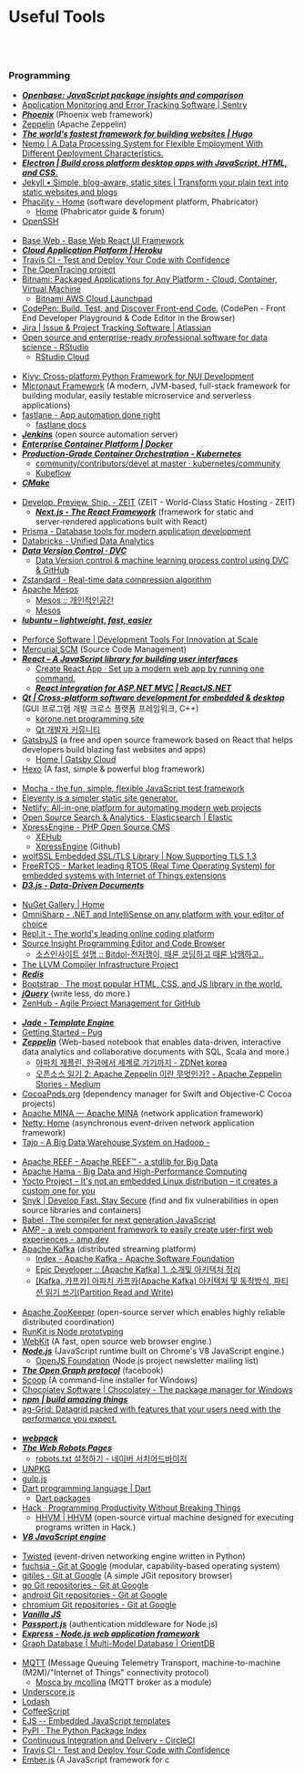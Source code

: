 Useful Tools
==========


 <br/><br/>


### Programming
- [___Openbase: JavaScript package insights and comparison___](https://openbase.io/)
- [Application Monitoring and Error Tracking Software | Sentry](https://sentry.io/welcome/)
- [___Phoenix___](http://www.phoenixframework.org/) (Phoenix web framework)
- [Zeppelin](https://zeppelin.apache.org/) (Apache Zeppelin)
- [___The world’s fastest framework for building websites | Hugo___](https://gohugo.io/)
- [Nemo | A Data Processing System for Flexible Employment With Different Deployment Characteristics.](https://nemo.apache.org/)
- [___Electron | Build cross platform desktop apps with JavaScript, HTML, and CSS.___](https://electronjs.org/)
- [Jekyll • Simple, blog-aware, static sites | Transform your plain text into static websites and blogs](https://jekyllrb.com/)
- [Phacility - Home](https://www.phacility.com/) (software development platform, Phabricator)
    - [Home](https://secure.phabricator.com/) (Phabricator guide & forum)
- [OpenSSH](https://www.openssh.com/)  <br/><br/>
- [Base Web - Base Web React UI Framework](https://baseweb.design/)
- [___Cloud Application Platform | Heroku___](https://www.heroku.com/)
- [Travis CI - Test and Deploy Your Code with Confidence](https://travis-ci.org/)
- [The OpenTracing project](https://opentracing.io/)
- [Bitnami: Packaged Applications for Any Platform - Cloud, Container, Virtual Machine](https://bitnami.com/)
    - [Bitnami AWS Cloud Launchpad](https://aws.bitnami.com/)
- [CodePen: Build, Test, and Discover Front-end Code.](https://codepen.io/) (CodePen - Front End Developer Playground & Code Editor in the Browser)
- [Jira | Issue & Project Tracking Software | Atlassian](https://www.atlassian.com/software/jira)
- [Open source and enterprise-ready professional software for data science - RStudio](https://www.rstudio.com/)
    - [RStudio Cloud](https://rstudio.cloud/)  <br/><br/>
- [Kivy: Cross-platform Python Framework for NUI Development](https://kivy.org/#home)
- [Micronaut Framework](https://micronaut.io/) (A modern, JVM-based, full-stack framework for building modular, easily testable microservice and serverless applications)
- [fastlane - App automation done right](https://fastlane.tools/)
    - [fastlane docs](https://docs.fastlane.tools/)
- [___Jenkins___](https://jenkins.io/) (open source automation server)
- [___Enterprise Container Platform | Docker___](https://www.docker.com/)
- [___Production-Grade Container Orchestration - Kubernetes___](https://kubernetes.io/)
    - [community/contributors/devel at master · kubernetes/community](https://github.com/kubernetes/community/tree/master/contributors/devel#readme)
    - [Kubeflow](https://www.kubeflow.org/)
- [___CMake___](https://cmake.org/)  <br/><br/>
- [Develop. Preview. Ship. - ZEIT](https://zeit.co/) (ZEIT - World-Class Static Hosting - ZEIT)
    - [___Next.js - The React Framework___](https://nextjs.org/) (framework for static and server‑rendered applications built with React)
- [Prisma - Database tools for modern application development](https://www.prisma.io/)
- [Databricks - Unified Data Analytics](https://databricks.com/)
- [___Data Version Control · DVC___](https://dvc.org/)
    - [Data Version control & machine learning process control using DVC & GitHub](https://towardsdatascience.com/data-version-control-machine-learning-process-control-using-dvc-github-c629511e95b5)
- [Zstandard - Real-time data compression algorithm](https://facebook.github.io/zstd/)
- [Apache Mesos](http://mesos.apache.org/)
    - [Mesos :: 개인적인공간](https://brownbears.tistory.com/261)
    - [Mesos](https://www.joinc.co.kr/w/man/12/mesos)
- [___lubuntu – lightweight, fast, easier___](https://lubuntu.net/)  <br/><br/>
- [Perforce Software | Development Tools For Innovation at Scale](https://www.perforce.com/)
- [Mercurial SCM](https://www.mercurial-scm.org/) (Source Code Management)
- [___React – A JavaScript library for building user interfaces___](https://reactjs.org/)
    - [Create React App · Set up a modern web app by running one command.](https://create-react-app.dev/)
    - [___React integration for ASP.NET MVC | ReactJS.NET___](https://reactjs.net/)
- [___Qt | Cross-platform software development for embedded & desktop___](https://www.qt.io/) (GUI 프로그램 개발 크로스 플랫폼 프레임워크, C++)
    - [korone.net programming site](https://www.korone.net/)
    - [Qt 개발자 커뮤니티](http://qt-dev.com/board.php?board=kkkmain&command=skin_insert&exe=insert_iboard1_home)
- [GatsbyJS](https://www.gatsbyjs.org/) (a free and open source framework based on React that helps developers build blazing fast websites and apps)
    - [Home | Gatsby Cloud](https://www.gatsbyjs.com/)
- [Hexo](https://hexo.io/) (A fast, simple & powerful blog framework)  <br/><br/>
- [Mocha - the fun, simple, flexible JavaScript test framework](https://mochajs.org/)
- [Eleventy is a simpler static site generator.](https://www.11ty.dev/)
- [Netlify: All-in-one platform for automating modern web projects](https://www.netlify.com/)
- [Open Source Search & Analytics · Elasticsearch | Elastic](https://www.elastic.co/)
- [XpressEngine - PHP Open Source CMS](https://www.xpressengine.com/)
    - [XEHub](https://www.xehub.io/)
    - [XpressEngine](https://github.com/xpressengine) (Github)
- [wolfSSL Embedded SSL/TLS Library | Now Supporting TLS 1.3](https://www.wolfssl.com/)
- [FreeRTOS - Market leading RTOS (Real Time Operating System) for embedded systems with Internet of Things extensions](https://www.freertos.org/)
- [___D3.js - Data-Driven Documents___](https://d3js.org/)  <br/><br/>
- [NuGet Gallery | Home](https://www.nuget.org/)
- [OmniSharp - .NET and IntelliSense on any platform with your editor of choice](https://www.omnisharp.net/)
- [Repl.it - The world's leading online coding platform](https://repl.it/)
- [Source Insight Programming Editor and Code Browser](https://www.sourceinsight.com/)
     - [소스인사이트 설명 :: Bitdol-전자쟁이, 때론 코딩하고 때론 납땜하고..](https://bitdol.tistory.com/entry/%EC%86%8C%EC%8A%A4%EC%9D%B8%EC%82%AC%EC%9D%B4%ED%8A%B8-%EC%84%A4%EB%AA%85)
- [The LLVM Compiler Infrastructure Project](https://llvm.org/)
- [___Redis___](https://redis.io/)
- [Bootstrap · The most popular HTML, CSS, and JS library in the world.](https://getbootstrap.com/)
- [___jQuery___](https://jquery.com/) (write less, do more.)
- [ZenHub - Agile Project Management for GitHub](https://www.zenhub.com/)  <br/><br/>
- [___Jade - Template Engine___](http://jade-lang.com/)
- [Getting Started – Pug](https://pugjs.org/api/getting-started.html)
- [___Zeppelin___](https://zeppelin.apache.org/) (Web-based notebook that enables data-driven, interactive data analytics and collaborative documents with SQL, Scala and more.)
    - [아파치 제플린, 한국에서 세계로 가기까지 - ZDNet korea](http://www.zdnet.co.kr/view/?no=20160601155438)
    - [오픈소스 일기 2: Apache Zeppelin 이란 무엇인가? - Apache Zeppelin Stories - Medium](https://medium.com/apache-zeppelin-stories/%EC%98%A4%ED%94%88%EC%86%8C%EC%8A%A4-%EC%9D%BC%EA%B8%B0-2-apache-zeppelin-%EC%9D%B4%EB%9E%80-%EB%AC%B4%EC%97%87%EC%9D%B8%EA%B0%80-f3a520297938)
- [CocoaPods.org](https://cocoapods.org/) (dependency manager for Swift and Objective-C Cocoa projects)
- [Apache MINA — Apache MINA](https://mina.apache.org/) (network application framework)
- [Netty: Home](https://netty.io/) (asynchronous event-driven network application framework)
- [Tajo - A Big Data Warehouse System on Hadoop - ](http://tajo.apache.org/)  <br/><br/>
- [Apache REEF - Apache REEF™ - a stdlib for Big Data](http://reef.apache.org/)
- [Apache Hama - Big Data and High-Performance Computing](https://hama.apache.org/)
- [Yocto Project – It's not an embedded Linux distribution – it creates a custom one for you](https://www.yoctoproject.org/)
- [Snyk | Develop Fast. Stay Secure](https://snyk.io/) (find and fix vulnerabilities in open source libraries and containers)
- [Babel · The compiler for next generation JavaScript](https://babeljs.io/)
- [AMP - a web component framework to easily create user-first web experiences - amp.dev](https://amp.dev/)
- [Apache Kafka](https://kafka.apache.org/) (distributed streaming platform)
    - [Index - Apache Kafka - Apache Software Foundation](https://cwiki.apache.org/confluence/display/KAFKA/Index)
    - [Epic Developer :: [Apache Kafka] 1. 소개및 아키텍처 정리](https://epicdevs.com/17)
    - [[Kafka, 카프카] 아파치 카프카(Apache Kafka) 아키텍처 및 동작방식, 파티션 읽기 쓰기(Partition Read and Write)](https://engkimbs.tistory.com/691)  <br/><br/>
- [Apache ZooKeeper](http://zookeeper.apache.org/) (open-source server which enables highly reliable distributed coordination)
- [RunKit is Node prototyping](https://runkit.com/home)
- [WebKit](https://webkit.org/) (A fast, open source web browser engine.)
- [___Node.js___](https://nodejs.org/en/) (JavaScript runtime built on Chrome's V8 JavaScript engine.)
    - [OpenJS Foundation](https://us14.campaign-archive.com/home/?u=c7c2e114a827812354112c23b&id=f006b61f29) (Node.js project newsletter mailing list)
- [___The Open Graph protocol___](https://ogp.me/) (facebook)
- [Scoop](https://scoop.sh/) (A command-line installer for Windows)
- [Chocolatey Software | Chocolatey - The package manager for Windows](https://chocolatey.org/)
- [___npm | build amazing things___](https://www.npmjs.com/)
- [ag-Grid: Datagrid packed with features that your users need with the performance you expect.](https://www.ag-grid.com/)  <br/><br/>
- [___webpack___](https://webpack.js.org/)
- [___The Web Robots Pages___](https://www.robotstxt.org)
    - [robots.txt 설정하기 - 네이버 서치어드바이저](https://searchadvisor.naver.com/guide/seo-basic-robots)
- [UNPKG](https://unpkg.com/)
- [gulp.js](https://gulpjs.com/)
- [Dart programming language | Dart](https://dart.dev/)
    - [Dart packages](https://pub.dev/)
- [Hack · Programming Productivity Without Breaking Things](https://hacklang.org/)
    - [HHVM | HHVM](https://hhvm.com/) (open-source virtual machine designed for executing programs written in Hack.)
- [___V8 JavaScript engine___](https://v8.dev/)  <br/><br/>
- [Twisted](https://twistedmatrix.com/trac/) (event-driven networking engine written in Python)
- [fuchsia - Git at Google](https://fuchsia.googlesource.com/fuchsia/) (modular, capability-based operating system)
- [gitiles - Git at Google](https://gerrit.googlesource.com/gitiles/) (A simple JGit repository browser)
- [go Git repositories - Git at Google](https://go.googlesource.com/)
- [android Git repositories - Git at Google](https://android.googlesource.com/)
- [chromium Git repositories - Git at Google](https://chromium.googlesource.com/)
- [___Vanilla JS___](http://vanilla-js.com/)
- [___Passport.js___](http://www.passportjs.org/) (authentication middleware for Node.js)
- [___Express - Node.js web application framework___](https://expressjs.com/)
- [Graph Database | Multi-Model Database | OrientDB](https://orientdb.com/)  <br/><br/>
- [MQTT](http://mqtt.org/) (Message Queuing Telemetry Transport, machine-to-machine (M2M)/"Internet of Things" connectivity protocol)
    - [Mosca by mcollina](http://www.mosca.io/) (MQTT broker as a module)
- [Underscore.js](https://underscorejs.org/)
- [Lodash](https://lodash.com/)
- [CoffeeScript](https://coffeescript.org/)
- [EJS -- Embedded JavaScript templates](https://ejs.co/)
- [PyPI · The Python Package Index](https://pypi.org/)
- [Continuous Integration and Delivery - CircleCI](https://circleci.com/)
- [Travis CI - Test and Deploy Your Code with Confidence](https://travis-ci.org/)
- [Ember.js](https://emberjs.com/) (A JavaScript framework for c
